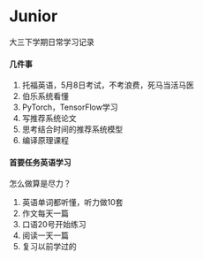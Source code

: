 # Junior
大三下学期日常学习记录

#### 几件事

1. 托福英语，5月8日考试，不考浪费，死马当活马医
2. 伯乐系统看懂
3. PyTorch，TensorFlow学习
4. 写推荐系统论文
5. 思考结合时间的推荐系统模型
6. 编译原理课程

#### 首要任务英语学习

怎么做算是尽力？

1. 英语单词都听懂，听力做10套
2. 作文每天一篇
3. 口语20号开始练习
4. 阅读一天一篇
5. 复习以前学过的